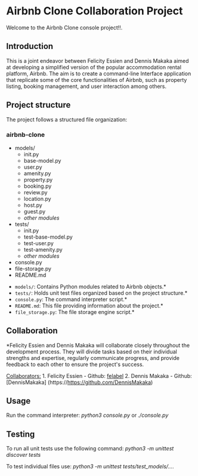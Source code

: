 # Airbnb Clone Collaboration Project
 Welcome to the Airbnb Clone console project!!.

## Introduction
This is a joint endeavor between Felicity Essien and Dennis Makaka aimed at developing a simplified version of the popular accommodation rental platform, Airbnb. The aim is to create a command-line Interface application that replicate some of the core functionalities of Airbnb, such as property listing, booking management, and user interaction among others.

## Project structure
 
 The project follows a structured file organization:

### airbnb-clone
 - models/
	- init.py
	- base-model.py
	- user.py
	- amenity.py
	- property.py
	- booking.py
	- review.py
	- location.py
	- host.py
	- guest.py
	- *other modules*
 - tests/ 
	- init.py
	- test-base-model.py
	- test-user.py
	- test-amenity.py
	- *other modules*
 - console.py
 - file-storage.py
 - README.md

* `models/`: Contains Python modules related to Airbnb objects.*
* `tests/`: Holds unit test files organized based on the project structure.*
* `console.py`: The command interpreter script.*
* `README.md`: This file providing information about the project.*
* `file_storage.py`: The file storage engine script.*

## Collaboration
 *Felicity Essien and Dennis Makaka will collaborate closely throughout the development process. They will divide tasks based on their individual strengths and expertise, regularly communicate progress, and provide feedback to each other to ensure the project's success.

 <u>Collaborators:</u>
	1. Felicity Essien - Github: [felabel](https://github.com/felabel/felabel.git)
	2. Dennis Makaka - Github: [DennisMakaka] (https://https://github.com/DennisMakaka)

## Usage
 Run the command interpreter:
 _python3 console.py_ or _./console.py_

## Testing
 To run all unit tests use the following command: 
 _python3 -m unittest discover tests_

 To test individual files use:
 _python3 -m unittest tests/test_models/...._





